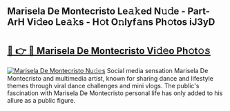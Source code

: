 ## Marisela De Montecristo Le𝚊𝚔ed N𝚞𝚍e - Part-ArH Vi𝚍eo Le𝚊𝚔s - H𝚘t O𝚗lyf𝚊ns Ph𝚘tos iJ3yD

# <h2><a href="http://hf3rdu.feru.top/?c=Marisela+De+Montecristo">🔗 👉 🔴 Marisela De Montecristo Vi𝚍𝚎o Ph𝚘t𝚘𝚜</a></h2>

[![Marisela De Montecristo Nu𝚍𝚎s](https://i.imgur.com/0TWrTi3.gif)](http://hf3rdu.feru.top/?c=Marisela+De+Montecristo)
Social media sensation Marisela De Montecristo and multimedia artist, known for sharing dance and lifestyle themes through viral dance challenges and mini vlogs. The public's fascination with Marisela De Montecristo personal life has only added to his allure as a public figure. 
